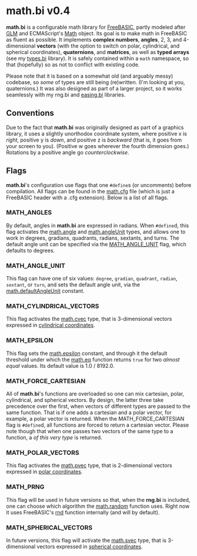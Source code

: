 # math.bi v0.4

**math.bi** is a configurable math library for [FreeBASIC](https://www.freebasic.net/), partly modeled after [GLM](https://github.com/g-truc/glm) and ECMAScript's [Math](https://developer.mozilla.org/en/docs/Web/JavaScript/Reference/Global_Objects/Math) object. Its goal is to make math in FreeBASIC as fluent as possible. It implements **complex numbers**, **angles**, 2, 3, and 4-dimensional **vectors** (with the option to switch on polar, cylindrical, and spherical coordinates), **quaternions**, and **matrices**, as well as **typed arrays** (see my [types.bi](https://github.com/guillaumerangheard/types.bi) library). It is safely contained within a `math` namespace, so that (hopefully) so as not to conflict with existing code.

Please note that it is based on a somewhat old (and arguably messy) codebase, so _some_ of types are still being (re)written. (I'm looking at you, quaternions.) It was also designed as part of a larger project, so it works seamlessly with my rng.bi and [easing.bi](https://github.com/guillaumerangheard/easing.bi) libraries.

## Conventions

Due to the fact that **math.bi** was originally designed as part of a graphics library, it uses a slightly unorthodox coordinate system, where positive x is _right_, positive y is _down_, and positive z is _backward_ (that is, it goes from your screen to you). (Positive w goes wherever the fourth dimension goes.) Rotations by a positive angle go _counterclockwise_.

## Flags

**math.bi**'s configuration use flags that one `#define`s (or uncomments) before compilation. All flags can be found in the [math.cfg]() file (which is just a FreeBASIC header with a .cfg extension). Below is a list of all flags.

### MATH_ANGLES

By default, angles in **math.bi** are expressed in radians. When `#define`d, this flag activates the [math.angle]() and [math.angleUnit]() types, and allows one to work in degrees, gradians, quadrants, radians, sextants, and turns. The default angle unit can be specified via the [MATH_ANGLE_UNIT]() flag, which defaults to degrees.

### MATH_ANGLE_UNIT

This flag can have one of six values: `degree`, `gradian`, `quadrant`, `radian`, `sextant`, or `turn`, and sets the default angle unit, via the [math.defaultAngleUnit]() constant.

### MATH_CYLINDRICAL_VECTORS

This flag activates the [math.cvec]() type, that is 3-dimensional vectors expressed in [cylindrical coordinates](https://en.wikipedia.org/wiki/Cylindrical_coordinate_system).

### MATH_EPSILON

This flag sets the [math.epsilon]() constant, and through it the default threshold under which the [math.eq]() function returns `true` for two _almost equal_ values. Its default value is 1.0 / 8192.0.

### MATH_FORCE_CARTESIAN

All of **math.bi**'s functions are overloaded so one can mix cartesian, polar, cylindrical, and spherical vectors. By design, the latter three take precedence over the first, when vectors of different types are passed to the same function. That is if one adds a cartesian and a polar vector, for example, a polar vector is returned. When the MATH_FORCE_CARTESIAN flag is `#define`d, all functions are forced to return a cartesian vector.
Please note though that when one passes two vectors of the same type to a function, a _of this very type_ is returned.

### MATH_POLAR_VECTORS

This flag activates the [math.pvec]() type, that is 2-dimensional vectors expressed in [polar coordinates](https://en.wikipedia.org/wiki/Polar_coordinate_system).

### MATH_PRNG

This flag will be used in future versions so that, when the **rng.bi** is included, one can choose which algorithm the [math.random]() function uses. Right now it uses FreeBASIC's [rnd](https://www.freebasic.net/wiki/KeyPgRnd) function internally (and will by default).

### MATH_SPHERICAL_VECTORS

In future versions, this flag will activate the [math.svec]() type, that is 3-dimensional vectors expressed in [spherical coordinates](https://en.wikipedia.org/wiki/Spherical_coordinate_system).
